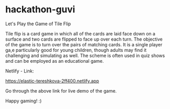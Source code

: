 # hackathon-guvi

Let's Play the Game of Tile Flip

Tile flip is a card game in which all of the cards are laid face down on a surface and two cards are flipped to face up over each turn.
The objective of the game is to turn over the pairs of matching cards.
It is a single player ga,e particularly good for young children, though adults may find it challenging and simulating as well.
The scheme is often used in quiz shows and can be employed as an educational game.

Netlify - Link:

https://elastic-tereshkova-2ff400.netlify.app

Go through the above link for live demo of the game.

Happy gaming! :)
